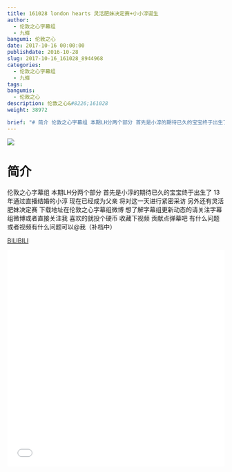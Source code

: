 ```yaml
---
title: 161028 london hearts 灵活肥妹决定赛+小小淳诞生
author: 
  - 伦敦之心字幕组
  - 九條
bangumi: 伦敦之心
date: 2017-10-16 00:00:00
publishdate: 2016-10-28
slug: 2017-10-16_161028_8944968
categories: 
  - 伦敦之心字幕组
  - 九條
tags: 
bangumis: 
  - 伦敦之心
description: 伦敦之心&#8226;161028
weight: 38972

brief: "# 简介 伦敦之心字幕组 本期LH分两个部分 首先是小淳的期待已久的宝宝终于出生了 13年通过直播结婚的小淳 现在已经成为父亲 将对这一天进行紧密采访 另外还有灵活肥妹决定赛 下载地址在伦敦之心字幕组微博 想了解字幕组更新动态的请关注字幕组微博或者直接关注我 喜欢的就投个硬币 收藏下视频 贡献点弹幕吧 有什么问题或者视频有什么问题可以@我（补档中）"
---
```


![](https://i.imgur.com/dfqrMWy.jpg)

# 简介  
伦敦之心字幕组 本期LH分两个部分 首先是小淳的期待已久的宝宝终于出生了 13年通过直播结婚的小淳 现在已经成为父亲 将对这一天进行紧密采访 另外还有灵活肥妹决定赛 下载地址在伦敦之心字幕组微博 想了解字幕组更新动态的请关注字幕组微博或者直接关注我 喜欢的就投个硬币 收藏下视频 贡献点弹幕吧 有什么问题或者视频有什么问题可以@我（补档中）

  [BILIBILI](https://www.bilibili.com/video/av8944968/)


<div class="vcontainer">  <iframe class='video' src="//www.bilibili.com/blackboard/player.html?aid=8944968" width="100%" height="500" frameborder="0" allowfullscreen="allowfullscreen"></iframe></div>
